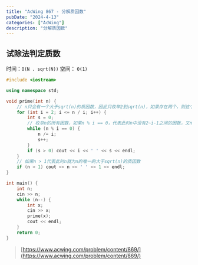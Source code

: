 ```yaml
---
title: "AcWing 867 - 分解质因数"
pubDate: "2024-4-13"
categories: ["AcWing"]
description: "分解质因数"
---
```


## 试除法判定质数

时间：`O(N . sqrt(N))` 空间： `O(1)`

```c++
#include <iostream>

using namespace std;

void prime(int n) {
    // n只会有一个大于sqrt(n)的质因数，因此只枚举2到sqrt(n)，如果存在两个，则这个数想乘就会大于n
    for (int i = 2; i <= n / i; i++) {
        int s = 0;
        // 枚举n的所有因数，如果n % i == 0，代表此时n中没有2~i-1之间的因数，又n % i == 0即n为i的倍数，则i中也没有2~i-1之间的因数，因此i为质数
        while (n % i == 0) {
            n /= i;
            s++;
        }
        if (s > 0) cout << i << ' ' << s << endl;
    }
    // 如果n > 1代表此时n就为n的唯一的大于sqrt(n)的质因数
    if (n > 1) cout << n << ' ' << 1 << endl;
}

int main() {
    int n;
    cin >> n;
    while (n--) {
        int x;
        cin >> x;
        prime(x);
        cout << endl;
    }
    return 0;
}
```

> [https://www.acwing.com/problem/content/869/](https://www.acwing.com/problem/content/869/)
